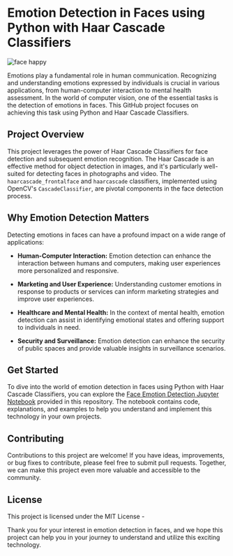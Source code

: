 
# Emotion Detection in Faces using Python with Haar Cascade Classifiers

![face happy](https://i.imgur.com/2QNlRyo.png)

Emotions play a fundamental role in human communication. Recognizing and understanding emotions expressed by individuals is crucial in various applications, from human-computer interaction to mental health assessment. In the world of computer vision, one of the essential tasks is the detection of emotions in faces. This GitHub project focuses on achieving this task using Python and Haar Cascade Classifiers.

## Project Overview

This project leverages the power of Haar Cascade Classifiers for face detection and subsequent emotion recognition. The Haar Cascade is an effective method for object detection in images, and it's particularly well-suited for detecting faces in photographs and video. The `haarcascade_frontalface` and `haarcascade` classifiers, implemented using OpenCV's `CascadeClassifier`, are pivotal components in the face detection process.

## Why Emotion Detection Matters

Detecting emotions in faces can have a profound impact on a wide range of applications:

- **Human-Computer Interaction:** Emotion detection can enhance the interaction between humans and computers, making user experiences more personalized and responsive.

- **Marketing and User Experience:** Understanding customer emotions in response to products or services can inform marketing strategies and improve user experiences.

- **Healthcare and Mental Health:** In the context of mental health, emotion detection can assist in identifying emotional states and offering support to individuals in need.

- **Security and Surveillance:** Emotion detection can enhance the security of public spaces and provide valuable insights in surveillance scenarios.

## Get Started

To dive into the world of emotion detection in faces using Python with Haar Cascade Classifiers, you can explore the [Face Emotion Detection Jupyter Notebook](https://github.com/iulihardt/Face-Classification/blob/main/face_emotion_detection.ipynb) provided in this repository. The notebook contains code, explanations, and examples to help you understand and implement this technology in your own projects.

## Contributing

Contributions to this project are welcome! If you have ideas, improvements, or bug fixes to contribute, please feel free to submit pull requests. Together, we can make this project even more valuable and accessible to the community.

## License

This project is licensed under the MIT License -

Thank you for your interest in emotion detection in faces, and we hope this project can help you in your journey to understand and utilize this exciting technology.
